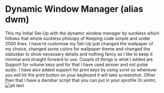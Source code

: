 # Dynamic Window Manager (alias dwm)
This my Initial Set-Up with the dynamic window manager by suckless which follows that whole suckless 
philospy of Keeping code simple and under 2000 lines. I have'nt customise my Set-Up just changed the wallpaper of my choice, changed some colors for wallpaper theme and changed the statusbar to show necessary details and nothing fancy as I like to keep it minimal and straight forward to use.
Couple of things is what I added are Support for volume keys and for that I have used amixer and not pulse audio. I have also added support for print keys by using scrot so whenever you will hit the print button on your keyboard it will take screenshot. 
Other than that I have a dwmbar script that you can put in your.xprofile Or.xinitrc. 
![alt text]() 

